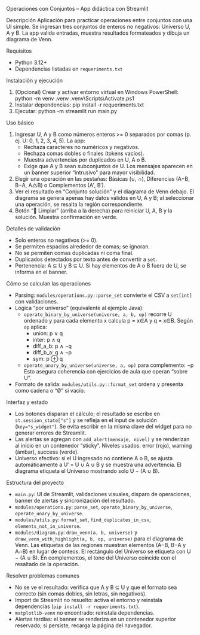 Operaciones con Conjuntos – App didáctica con Streamlit

Descripción
Aplicación para practicar operaciones entre conjuntos con una UI simple. Se ingresan tres conjuntos de enteros no negativos: Universo U, A y B. La app valida entradas, muestra resultados formateados y dibuja un diagrama de Venn.

Requisitos
- Python 3.12+
- Dependencias listadas en `requeriments.txt`

Instalación y ejecución
1) (Opcional) Crear y activar entorno virtual en Windows PowerShell:
   python -m venv .venv
   .venv\\Scripts\\Activate.ps1
2) Instalar dependencias:
   pip install -r requeriments.txt
3) Ejecutar:
   python -m streamlit run main.py

Uso básico
1) Ingresar U, A y B como números enteros >= 0 separados por comas (p. ej. U: 0, 1, 2, 3, 4, 5). La app:
   - Rechaza caracteres no numéricos y negativos.
   - Rechaza comas dobles o finales (tokens vacíos).
   - Muestra advertencias por duplicados en U, A o B.
   - Exige que A y B sean subconjuntos de U.
   Los mensajes aparecen en un banner superior “intrusivo” para mayor visibilidad.
2) Elegir una operación en las pestañas: Básicas (∪, ∩), Diferencias (A−B, B−A, A△B) o Complementos (A′, B′).
3) Ver el resultado en “Conjunto solución” y el diagrama de Venn debajo. El diagrama se genera apenas hay datos válidos en U, A y B; al seleccionar una operación, se resalta la región correspondiente.
4) Botón “🧹 Limpiar” (arriba a la derecha) para reiniciar U, A, B y la solución. Muestra confirmación en verde.

Detalles de validación
- Solo enteros no negativos (>= 0).
- Se permiten espacios alrededor de comas; se ignoran.
- No se permiten comas duplicadas ni coma final.
- Duplicados detectados por texto antes de convertir a `set`.
- Pertenencia: A ⊆ U y B ⊆ U. Si hay elementos de A o B fuera de U, se informa en el banner.

Cómo se calculan las operaciones
- Parsing: `modules/operations.py::parse_set` convierte el CSV a `set[int]` con validaciones.
- Lógica “por universo” (equivalente al ejemplo Java):
  - `operate_binary_by_universe(universe, a, b, op)` recorre U ordenado y para cada elemento x calcula p = x∈A y q = x∈B. Según `op` aplica:
    - union: p ∨ q
    - inter: p ∧ q
    - diff_a_b: p ∧ ¬q
    - diff_b_a: q ∧ ¬p
    - sym: p ⊕ q
  - `operate_unary_by_universe(universe, a, op)` para complemento: ¬p
  Esto asegura coherencia con ejercicios de aula que operan “sobre U”.
- Formato de salida: `modules/utils.py::format_set` ordena y presenta como cadena o “Ø” si vacío.

Interfaz y estado
- Los botones disparan el cálculo; el resultado se escribe en `st.session_state["s"]` y se refleja en el input de solución (`key="s_widget"`). Se evita escribir en la misma clave del widget para no generar errores de Streamlit.
- Las alertas se agregan con `add_alert(mensaje, nivel)` y se renderizan al inicio en un contenedor “sticky”. Niveles usados: error (rojo), warning (ámbar), success (verde).
- Universo efectivo: si el U ingresado no contiene A o B, se ajusta automáticamente a U′ = U ∪ A ∪ B y se muestra una advertencia. El diagrama etiqueta el Universo mostrando solo U − (A ∪ B).

Estructura del proyecto
- `main.py`: UI de Streamlit, validaciones visuales, disparo de operaciones, banner de alertas y sincronización del resultado.
- `modules/operations.py`: `parse_set`, `operate_binary_by_universe`, `operate_unary_by_universe`.
- `modules/utils.py`: `format_set`, `find_duplicates_in_csv`, `elements_not_in_universe`.
- `modules/diagram.py`: `draw_venn(a, b, universe)` y `draw_venn_with_highlight(a, b, op, universe)` para el diagrama de Venn. Las etiquetas de las regiones muestran elementos (A−B, B−A y A∩B) en lugar de conteos. El rectángulo del Universo se etiqueta con U − (A ∪ B). En complementos, el tono del Universo coincide con el resaltado de la operación.

Resolver problemas comunes
- No se ve el resultado: verifica que A y B ⊆ U y que el formato sea correcto (sin comas dobles, sin letras, sin negativos).
- Import de Streamlit no resuelto: activa el entorno y reinstala dependencias (`pip install -r requeriments.txt`).
- `matplotlib-venn` no encontrado: reinstala dependencias.
- Alertas tardías: el banner se renderiza en un contenedor superior reservado; si persiste, recarga la página del navegador.